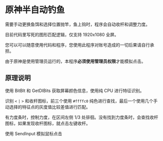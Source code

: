 # 原神半自动钓鱼

需要手动更换鱼饵和选择位置抛竿，鱼上钩时，程序会自动收杆和调整力度。

目前代码里写死的图形匹配逻辑，仅支持 1920x1080 全屏。

您可以可以随意使用代码和程序，您使用此程序对账号造成的一切后果请自行承担。

由于原神是使用管理员运行的，本程序**必须使用管理员权限**才能模拟点击。

## 原理说明

使用 BitBlt 和 GetDIBits 获取屏幕颜色信息，使用纯 CPU 进行特征识别。

识别 `<` `|` `>` 和收杆图标，前三个使用 `#ffffc0` 纯色进行查找，最后一个使用几个手动选择的特征点的灰度值比较差值进行匹配。

有力度条时，控制力度，在区间左侧 1/3 处徘徊。没有找到力度条时，会查找收杆图标，如果发现收杆图标，就点击左键收杆。

使用 SendInput 模拟鼠标点击

